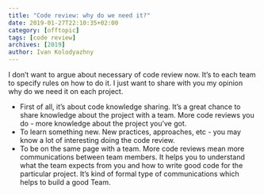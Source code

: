 ```yaml
---
title: "Code review: why do we need it?"
date: 2019-01-27T22:10:35+02:00
category: [offtopic]
tags: [code review]
archives: [2019]
author: Ivan Kolodyazhny
---
```


I don’t want to argue about necessary of code review now. It’s to each team to
specify rules on how to do it. I just want to share with you my opinion why do
we need it on each project.

- First of all, it’s about code knowledge sharing. It’s a great chance to share
knowledge about the project with a team. More code reviews you do - more
knowledge about the project you’ve got.
- To learn something new. New practices, approaches, etc - you may know a lot
of interesting doing the code review.
- To be on the same page with a team. More code reviews mean more
communications between team members. It helps you to understand what the team
expects from you and how to write good code for the particular project. It’s
kind of formal type of communications which helps to build a good Team.
